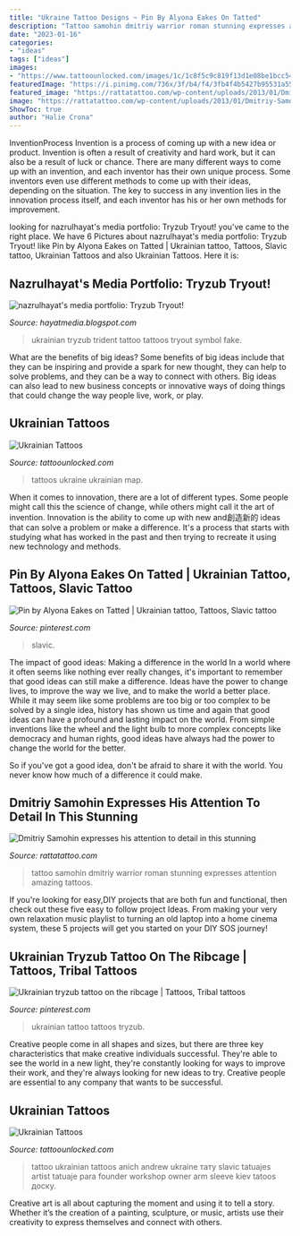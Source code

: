 ```yaml
---
title: "Ukraine Tattoo Designs ~ Pin By Alyona Eakes On Tatted"
description: "Tattoo samohin dmitriy warrior roman stunning expresses attention amazing tattoos"
date: "2023-01-16"
categories:
- "ideas"
tags: ["ideas"]
images:
- "https://www.tattoounlocked.com/images/1c/1c8f5c9c819f13d1e08be1bcc54aa365.jpeg"
featuredImage: "https://i.pinimg.com/736x/3f/b4/f4/3fb4f4b5427b95531a550e73e9669725--tatoos.jpg"
featured_image: "https://rattatattoo.com/wp-content/uploads/2013/01/Dmitriy-Samohin-expresses-his-attention-to-detail-in-this-stunning-tattoo-of-a-Roman-warrior.jpg"
image: "https://rattatattoo.com/wp-content/uploads/2013/01/Dmitriy-Samohin-expresses-his-attention-to-detail-in-this-stunning-tattoo-of-a-Roman-warrior.jpg"
ShowToc: true
author: "Halie Crona"
---
```



InventionProcess
Invention is a process of coming up with a new idea or product. Invention is often a result of creativity and hard work, but it can also be a result of luck or chance. There are many different ways to come up with an invention, and each inventor has their own unique process. Some inventors even use different methods to come up with their ideas, depending on the situation. The key to success in any invention lies in the innovation process itself, and each inventor has his or her own methods for improvement.

	

		
looking for nazrulhayat&#039;s media portfolio: Tryzub Tryout! you've came to the right place. We have 6 Pictures about nazrulhayat&#039;s media portfolio: Tryzub Tryout! like Pin by Alyona Eakes on Tatted | Ukrainian tattoo, Tattoos, Slavic tattoo, Ukrainian Tattoos and also Ukrainian Tattoos. Here it is:
		
    
## Nazrulhayat&#039;s Media Portfolio: Tryzub Tryout!

<img loading=lazy src="http://1.bp.blogspot.com/_QgPZiezwplk/TJGs09bOoMI/AAAAAAAABE8/4gnYJmeYbZY/s1600/trident.jpg" onerror="this.onerror=null;this.src='https://tse4.mm.bing.net/th?id=OIP.8mLFT8Sg33mK8M--ZMmJagAAAA&amp;pid=15.1';" alt="nazrulhayat&#039;s media portfolio: Tryzub Tryout!">

_Source: hayatmedia.blogspot.com_

>ukrainian tryzub trident tattoo tattoos tryout symbol fake. 

	

What are the benefits of big ideas?
Some benefits of big ideas include that they can be inspiring and provide a spark for new thought, they can help to solve problems, and they can be a way to connect with others. Big ideas can also lead to new business concepts or innovative ways of doing things that could change the way people live, work, or play.

    
## Ukrainian Tattoos

<img loading=lazy src="https://www.tattoounlocked.com/images/13/13307bba9d63f82478bfcb0f2821b802.jpeg" onerror="this.onerror=null;this.src='https://tse1.mm.bing.net/th?id=OIP.Kj0dP4qjFx1ESFOwJDs6JwAAAA&amp;pid=15.1';" alt="Ukrainian Tattoos">

_Source: tattoounlocked.com_

>tattoos ukraine ukrainian map. 

	

When it comes to innovation, there are a lot of different types. Some people might call this the science of change, while others might call it the art of invention. Innovation is the ability to come up with new and創造新的 ideas that can solve a problem or make a difference. It's a process that starts with studying what has worked in the past and then trying to recreate it using new technology and methods.

    
## Pin By Alyona Eakes On Tatted | Ukrainian Tattoo, Tattoos, Slavic Tattoo

<img loading=lazy src="https://i.pinimg.com/736x/2b/8f/e9/2b8fe926adf7430292c960374f23e8a3.jpg" onerror="this.onerror=null;this.src='https://tse4.mm.bing.net/th?id=OIP.Lkt1wfA9LXuCWBO6twUPjgHaLZ&amp;pid=15.1';" alt="Pin by Alyona Eakes on Tatted | Ukrainian tattoo, Tattoos, Slavic tattoo">

_Source: pinterest.com_

>slavic. 

	

The impact of good ideas: Making a difference in the world
In a world where it often seems like nothing ever really changes, it's important to remember that good ideas can still make a difference. Ideas have the power to change lives, to improve the way we live, and to make the world a better place.
While it may seem like some problems are too big or too complex to be solved by a single idea, history has shown us time and again that good ideas can have a profound and lasting impact on the world. From simple inventions like the wheel and the light bulb to more complex concepts like democracy and human rights, good ideas have always had the power to change the world for the better.

So if you've got a good idea, don't be afraid to share it with the world. You never know how much of a difference it could make.

    
## Dmitriy Samohin Expresses His Attention To Detail In This Stunning

<img loading=lazy src="https://rattatattoo.com/wp-content/uploads/2013/01/Dmitriy-Samohin-expresses-his-attention-to-detail-in-this-stunning-tattoo-of-a-Roman-warrior.jpg" onerror="this.onerror=null;this.src='https://tse3.mm.bing.net/th?id=OIP.Z1W_arMjdn-pFvzr22YcZwHaMH&amp;pid=15.1';" alt="Dmitriy Samohin expresses his attention to detail in this stunning">

_Source: rattatattoo.com_

>tattoo samohin dmitriy warrior roman stunning expresses attention amazing tattoos. 

	

If you're looking for easy,DIY projects that are both fun and functional, then check out these five easy to follow project Ideas. From making your very own relaxation music playlist to turning an old laptop into a home cinema system, these 5 projects will get you started on your DIY SOS journey!

    
## Ukrainian Tryzub Tattoo On The Ribcage | Tattoos, Tribal Tattoos

<img loading=lazy src="https://i.pinimg.com/736x/3f/b4/f4/3fb4f4b5427b95531a550e73e9669725--tatoos.jpg" onerror="this.onerror=null;this.src='https://tse4.mm.bing.net/th?id=OIP.KVfggDNMkjAb_brahPaupQEsDh&amp;pid=15.1';" alt="Ukrainian tryzub tattoo on the ribcage | Tattoos, Tribal tattoos">

_Source: pinterest.com_

>ukrainian tattoo tattoos tryzub. 

	

Creative people come in all shapes and sizes, but there are three key characteristics that make creative individuals successful. They're able to see the world in a new light, they're constantly looking for ways to improve their work, and they're always looking for new ideas to try. Creative people are essential to any company that wants to be successful.

    
## Ukrainian Tattoos

<img loading=lazy src="https://www.tattoounlocked.com/images/1c/1c8f5c9c819f13d1e08be1bcc54aa365.jpeg" onerror="this.onerror=null;this.src='https://tse3.mm.bing.net/th?id=OIP.agtNuX-PulW40oYISddw9AHaMZ&amp;pid=15.1';" alt="Ukrainian Tattoos">

_Source: tattoounlocked.com_

>tattoo ukrainian tattoos anich andrew ukraine тату slavic tatuajes artist tatuaje para founder workshop owner arm sleeve kiev tatoos доску. 

	

Creative art is all about capturing the moment and using it to tell a story. Whether it’s the creation of a painting, sculpture, or music, artists use their creativity to express themselves and connect with others.

